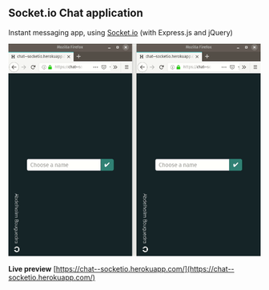 ## Socket.io Chat application

Instant messaging app, using [Socket.io](https://socket.io/) (with Express.js and jQuery)

![gif preview](./chat-app.gif)

**Live preview** [https://chat--socketio.herokuapp.com/](https://chat--socketio.herokuapp.com/)
